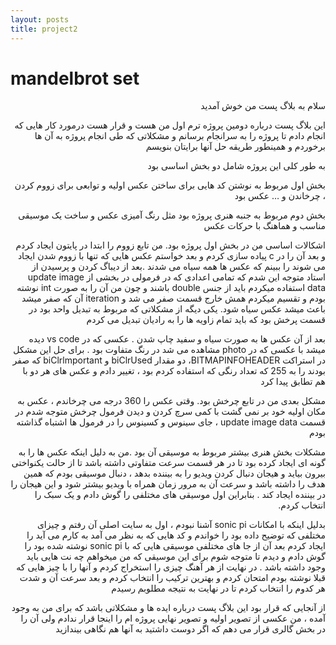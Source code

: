 ```yaml
---
layout: posts
title: project2
---
```


# mandelbrot set
<div dir="rtl">

سلام به بلاگ پست من خوش آمدید

این بلاگ پست درباره دومین پروژه ترم اول من هست و قرار هست درمورد کار هایی که انجام دادم تا پروژه را به سرانجام برسانم و مشکلاتی که طی انجام پروژه به آن ها برخوردم و همینطور طریقه حل آنها برایتان بنویسم

به طور کلی این پروژه شامل دو بخش اساسی بود 

بخش اول مربوط به نوشتن کد هایی برای  ساختن عکس اولیه و  توابعی برای زووم کردن ، چرخاندن و … عکس بود

بخش دوم مربوط به جنبه هنری پروژه بود مثل رنگ آمیزی عکس و ساخت یک موسیقی مناسب و هماهنگ با حرکات عکس

اشکالات اساسی من در بخش اول پروژه بود. من تابع زووم را ابتدا در پایتون ایجاد کردم و بعد آن را در c پیاده سازی کردم و بعد خواستم عکس هایی که تنها با زووم شدن ایجاد می شوند را ببینم که عکس ها همه سیاه می شدند .بعد از دیباگ کردن و پرسیدن از استاد متوجه این شدم که تمامی اعدادی که  در فرمولی در بخشی از update image data  استفاده میکردم  باید از جنس double  باشند  و چون من آن را به صورت int  نوشته بودم و تقسیم میکردم همش خارج قسمت صفر می شد و iteration آن که صفر میشد باعث میشد عکس سیاه شود. یکی دیگه از مشکلاتی که مربوط به تبدیل واحد بود در قسمت پرخش بود که باید تمام زاویه ها را به رادیان تبدیل می کردم

بعد از آن عکس ها به صورت سیاه و سفید چاپ شدن . عکسی که در vs code دیده میشد با عکسی که در photo مشاهده می شد در رنگ متفاوت بود . برای حل این مشکل در استراکت BITMAPINFOHEADER، دو مقدار biClrUsed و  biClrlmportant که صفر بودند را به 255 که تعداد رنگی که استفاده کردم بود ، تغییر دادم و عکس های هر دو با هم تطابق پیدا کرد

مشکل بعدی من در تابع چرخش بود. وقتی عکس را 360 درجه می چرخاندم ، عکس به مکان اولیه خود بر نمی گشت با کمی سرچ کردن و دیدن فرمول چرخش متوجه شدم در قسمت update image data ، جای سینوس و کسینوس را در فرمول ها اشتباه گذاشته بودم

مشکلات بخش هنری بیشتر مربوط به موسیقی آن بود .من به دلیل اینکه عکس ها را به گونه ای ایجاد کرده بود تا در هر قسمت سرعت متفاوتی داشته باشد تا از حالت یکنواختی بیرون بیاید و هیجان دنبال کردن ویدیو را به بیننده بدهد ، دنبال موسیقی بودم که همین هدف را داشته باشد و سرعت آن به مرور زمان همراه با ویدیو بیشتر شود و این هیجان را در بیننده ایجاد کند . بنابراین اول موسیقی های مختلفی را گوش دادم و یک سبک را انتخاب کردم.

بدلیل اینکه با امکانات sonic pi آشنا نبودم ، اول به سایت اصلی آن رفتم و چیزای مختلفی که توضیح داده بود را خواندم و کد هایی که به نظر می آمد به کارم می آید را ایجاد کردم بعد آن از جا های مختلفی  موسیقی هایی که با sonic pi نوشته شده بود را گوش دادم و دیدم تا متوجه شوم برای این موسیقی که من میخواهم چه نت هایی باید وجود داشته باشد .  در نهایت از هر آهنگ چیزی را استخراج کردم و آنها را با چیز هایی که قبلا نوشته بودم امتحان کردم و بهترین ترکیب را انتخاب کردم و بعد سرعت آن و شدت هر کدوم را انتخاب کردم تا در نهایت به نتیجه مطلوبم رسیدم

از آنجایی که قرار بود این بلاگ پست درباره ایده ها و مشکلاتی باشد که برای من به وجود آمده ، من عکسی از تصویر اولیه و تصویر نهایی پروژه ام را اینجا قرار ندادم ولی آن را در بخش گالری قرار می دهم که اگر دوست داشتید به آنها هم نگاهی بیندازید

</div>